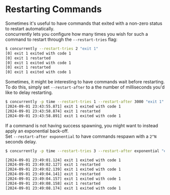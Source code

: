 # Restarting Commands

Sometimes it's useful to have commands that exited with a non-zero status to restart automatically.<br/>
concurrently lets you configure how many times you wish for such a command to restart through the `--restart-tries` flag:

```bash
$ concurrently --restart-tries 2 "exit 1"
[0] exit 1 exited with code 1
[0] exit 1 restarted
[0] exit 1 exited with code 1
[0] exit 1 restarted
[0] exit 1 exited with code 1
```

Sometimes, it might be interesting to have commands wait before restarting.<br/>
To do this, simply set `--restart-after` to a the number of milliseconds you'd like to delay restarting.

```bash
$ concurrently -p time --restart-tries 1 --restart-after 3000 "exit 1"
[2024-09-01 23:43:55.871] exit 1 exited with code 1
[2024-09-01 23:43:58.874] exit 1 restarted
[2024-09-01 23:43:58.891] exit 1 exited with code 1
```

If a command is not having success spawning, you might want to instead apply an exponential back-off.<br/>
Set `--restart-after exponential` to have commands respawn with a `2^N` seconds delay.

```bash
$ concurrently -p time --restart-tries 3 --restart-after exponential "exit 1"

[2024-09-01 23:49:01.124] exit 1 exited with code 1
[2024-09-01 23:49:02.127] exit 1 restarted
[2024-09-01 23:49:02.139] exit 1 exited with code 1
[2024-09-01 23:49:04.141] exit 1 restarted
[2024-09-01 23:49:04.157] exit 1 exited with code 1
[2024-09-01 23:49:08.158] exit 1 restarted
[2024-09-01 23:49:08.174] exit 1 exited with code 1
```
